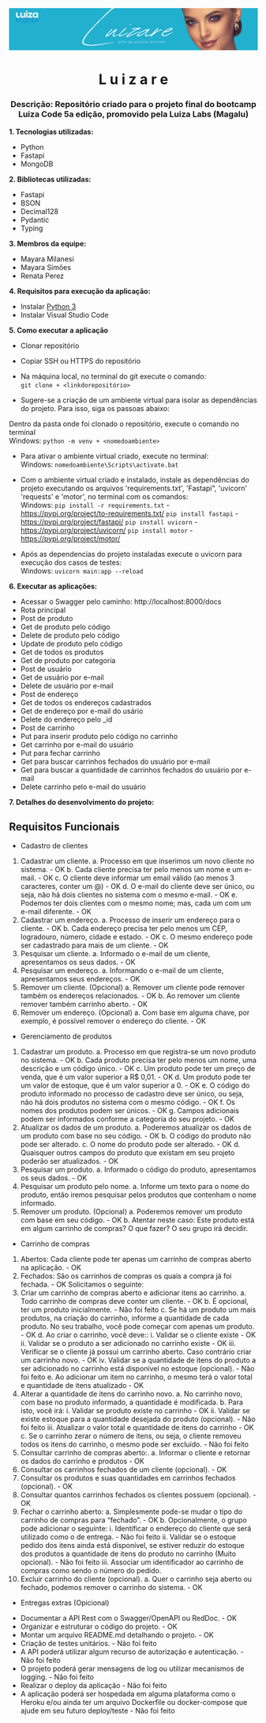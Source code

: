 <img src="https://github.com/majhara/luizare-banco-imagens/blob/main/capa%20readme.png"> 

<h1 align="center"> L u i z a r e </h1> 

<h3 align="center"> Descrição: Repositório criado para o projeto final do bootcamp Luiza Code 5a edição, promovido pela Luiza Labs (Magalu)</h3>

<strong>1. Tecnologias utilizadas: </strong>
- Python
- Fastapi
- MongoDB


<strong>2. Bibliotecas utilizadas: </strong>
- Fastapi
- BSON
- Decimal128
- Pydantic
- Typing

<strong>3. Membros da equipe: </strong>
- Mayara Milanesi
- Mayara Simões
- Renata Perez

<strong>4. Requisitos para execução da aplicação: </strong>
- Instalar <a href="https://www.python.org/downloads/">Python 3</a> 
- Instalar Visual Studio Code


<strong> 5. Como executar a aplicação</strong>
 - Clonar repositório
 - Copiar SSH ou HTTPS do repositório

- Na máquina local, no terminal do git execute o comando:
          <br> ```git clone + <linkdorepositório>```
- Sugere-se a criação de um ambiente virtual para isolar as dependências do projeto. Para isso, siga os passoas abaixo:
     
Dentro da pasta onde foi clonado o repositório, execute o comando no terminal
<br>        Windows: ```python -m venv + <nomedoambiente>``` </br>

- Para ativar o ambiente virtual criado, execute no terminal:
<br>       Windows: ```nomedoambiente\Scripts\activate.bat```

- Com o ambiente virtual criado e instalado, instale as dependências do projeto executando os arquivos 'requirements.txt', 'Fastapi", 'uvicorn' 'requests' e 'motor',  no terminal com os comandos:
<br> Windows: ```pip install -r requirements.txt``` - https://pypi.org/project/to-requirements.txt/
              ```pip install fastapi``` - https://pypi.org/project/fastapi/ 
              ```pip install uvicorn``` - https://pypi.org/project/uvicorn/
              ```pip install motor``` - https://pypi.org/project/motor/

- Após as dependencias do projeto instaladas execute o uvicorn para execução dos casos de testes:
<br> Windows: ```uvicorn main:app --reload```


<strong>6. Executar as aplicações:</strong>
- Acessar o Swagger pelo caminho: http://localhost:8000/docs
- Rota principal
- Post de produto
- Get de produto pelo código
- Delete de produto pelo código
- Update de produto pelo código
- Get de todos os produtos
- Get de produto por categoria
- Post de usuário
- Get de usuário por e-mail
- Delete de usuário por e-mail
- Post de endereço
- Get de todos os endereços cadastrados
- Get de endereço por e-mail do usário
- Delete do endereço pelo _id
- Post de carrinho
- Put para inserir produto pelo código no carrinho
- Get carrinho por e-mail do usuário
- Put para fechar carrinho
- Get para buscar carrinhos fechados do usuário por e-mail
- Get para buscar a quantidade de carrinhos fechados do usuário por e-mail
- Delete carrinho pelo e-mail do usuário

<strong>7. Detalhes do desenvolvimento do projeto:</strong>

## Requisitos Funcionais

* Cadastro de clientes

1. Cadastrar um cliente.
    a. Processo em que inserimos um novo cliente no sistema. - OK
    b. Cada cliente precisa ter pelo menos um nome e um e-mail. - OK
    c. O cliente deve informar um email válido (ao menos 3 caracteres, conter um @) - OK
    d. O e-mail do cliente deve ser único, ou seja, não há dois clientes no sistema com o mesmo e-mail. - OK
    e. Podemos ter dois clientes com o mesmo nome; mas, cada um com um e-mail diferente. - OK
2. Cadastrar um endereço.
    a. Processo de inserir um endereço para o cliente. - OK
    b. Cada endereço precisa ter pelo menos um CEP, logradouro, número, cidade e estado. - OK
    c. O mesmo endereço pode ser cadastrado para mais de um cliente. - OK
3. Pesquisar um cliente.
    a. Informado o e-mail de um cliente, apresentamos os seus dados. - OK
4. Pesquisar um endereço.
    a. Informando o e-mail de um cliente, apresentamos seus endereços. - OK 
5. Remover um cliente. (Opcional)
    a. Remover um cliente pode remover também os endereços relacionados. - OK
    b. Ao remover um cliente remover também carrinho aberto. - OK
6. Remover um endereço. (Opcional)
    a. Com base em alguma chave, por exemplo, é possível remover o endereço do cliente. - OK

* Gerenciamento de produtos

1. Cadastrar um produto.
    a. Processo em que registra-se um novo produto no sistema. - OK
    b. Cada produto precisa ter pelo menos um nome, uma descrição e um código único. - OK
    c. Um produto pode ter um preço de venda, que é um valor superior a R$ 0,01. - OK
    d. Um produto pode ter um valor de estoque, que é um valor superior a 0. - OK
    e. O código do produto informado no processo de cadastro deve ser único, ou seja, não há dois produtos no sistema com o mesmo código. - OK
    f. Os nomes dos produtos podem ser únicos. - OK
    g. Campos adicionais podem ser informados conforme a categoria do seu projeto. - OK
2. Atualizar os dados de um produto.
    a. Poderemos atualizar os dados de um produto com base no seu código. - OK
    b. O código do produto não pode ser alterado.
    c. O nome do produto pode ser alterado. - OK
    d. Quaisquer outros campos do produto que existam em seu projeto poderão ser atualizados. - OK
3. Pesquisar um produto.
    a. Informado o código do produto, apresentamos os seus dados. - OK
4. Pesquisar um produto pelo nome.
    a. Informe um texto para o nome do produto, então iremos pesquisar pelos produtos que contenham o nome informado.
5. Remover um produto. (Opcional)
    a. Poderemos remover um produto com base em seu código. - OK
    b. Atentar neste caso: Este produto está em algum carrinho de compras? O que fazer? O seu grupo irá decidir.

* Carrinho de compras

1. Abertos: Cada cliente pode ter apenas um carrinho de compras aberto na aplicação. - OK
2. Fechados: São os carrinhos de compras os quais a compra já foi fechada. - OK
Solicitamos o seguinte:
1. Criar um carrinho de compras aberto e adicionar itens ao carrinho.
    a. Todo carrinho de compras deve conter um cliente. - OK
    b. É opcional, ter um produto inicialmente. - Não foi feito
    c. Se há um produto um mais produtos, na criação do carrinho, informe a quantidade de cada produto. No seu trabalho, você pode começar com apenas um produto. - OK
    d. Ao criar o carrinho, você deve::
        i. Validar se o cliente existe - OK
        ii. Validar se o produto a ser adicionado no carrinho existe - OK
        iii. Verificar se o cliente já possui um carrinho aberto. Caso contrário criar um carrinho novo. - OK
        iv. Validar se a quantidade de itens do produto a ser adicionado no carrinho está disponível no estoque (opcional). - Não foi feito
    e. Ao adicionar um item no carrinho, o mesmo terá o valor total e quantidade de itens atualizado - OK
2. Alterar a quantidade de itens do carrinho novo.
    a. No carrinho novo, com base no produto informado, a quantidade é modificada.
    b. Para isto, você irá:
        i. Validar se produto existe no carrinho - OK
        ii. Validar se existe estoque para a quantidade desejada do produto (opcional). - Não foi feito
        iii. Atualizar o valor total e quantidade de itens do carrinho - OK
    c. Se o carrinho zerar o número de itens, ou seja, o cliente removeu todos os itens do carrinho, o mesmo pode ser excluído. - Não foi feito
3. Consultar carrinho de compras aberto:.
    a. Informar o cliente e retornar os dados do carrinho e produtos - OK
4. Consultar os carrinhos fechados de um cliente (opcional). - OK
5. Consultar os produtos e suas quantidades em carrinhos fechados (opcional). - OK
6. Consultar quantos carrinhos fechados os clientes possuem (opcional). - OK
7. Fechar o carrinho aberto:
    a. Simplesmente pode-se mudar o tipo do carrinho de compras para “fechado”. - OK
    b. Opcionalmente, o grupo pode adicionar o seguinte:
        i. Identificar o endereço do cliente que será utilizado como o de entrega. - Não foi feito
        ii. Validar se o estoque pedido dos itens ainda está disponível, se estiver reduzir do estoque dos produtos a quantidade de itens do produto no carrinho (Muito opcional). - Não foi feito
        iii. Associar um identificador ao carrinho de compras como sendo o número do pedido.
8. Excluir carrinho do cliente (opcional).
    a. Quer o carrinho seja aberto ou fechado, podemos remover o carrinho do sistema. - OK

* Entregas extras (Opicional)

- Documentar a API Rest com o Swagger/OpenAPI ou RedDoc. - OK
- Organizar e estruturar o código do projeto. - OK
- Montar um arquivo README.md detalhando o projeto. - OK
- Criação de testes unitários. - Não foi feito
- A API poderá utilizar algum recurso de autorização e autenticação. - Não foi feito
- O projeto poderá gerar mensagens de log ou utilizar mecanismos de logging. - Não foi feito
- Realizar o deploy da aplicação - Não foi feito
- A aplicação poderá ser hospedada em alguma plataforma como o Heroku e/ou ainda ter um arquivo Dockerfile ou docker-compose que ajude em seu futuro deploy/teste - Não foi feito